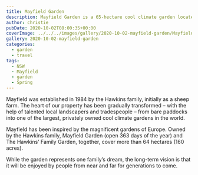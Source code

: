```yaml
---
title: Mayfield Garden
description: Mayfield Garden is a 65-hectare cool climate garden located in NSW between Oberon and Bathurst.
author: christie
pubDate: 2020-10-02T08:00:35+00:00
coverImage: ../../../images/gallery/2020-10-02-mayfield-garden/Mayfield-house.jpeg
gallery: 2020-10-02-mayfield-garden
categories:
  - garden
  - travel
tags:
  - NSW
  - Mayfield
  - garden
  - Spring
---
```


Mayfield was established in 1984 by the Hawkins family, initially as a sheep farm. The heart of our property has been gradually transformed – with the help of talented local landscapers and tradespeople – from bare paddocks into one of the largest, privately owned cool climate gardens in the world.

Mayfield has been inspired by the magnificent gardens of Europe. Owned by the Hawkins family, Mayfield Garden (open 363 days of the year) and The Hawkins’ Family Garden, together, cover more than 64 hectares (160 acres).

While the garden represents one family’s dream, the long-term vision is that it will be enjoyed by people from near and far for generations to come.
